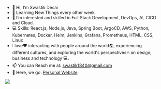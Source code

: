 - 👋 Hi, I’m Swastik Desai 
- 🌱 Learning New Things every other week
- 👀 I’m interested and skilled in Full Stack Development, DevOps, AI, CICD and Cloud.
- 💻 Skills: React.js, Node.js, Java, Spring Boot, ArgoCD, AWS, Python, Kubernetes, Docker, Helm, Jenkins, Grafana, Prometheus, HTML, CSS, Linux
- I love❤️ interacting with people around the world🌎, experiencing different cultures, and exploring the world's perspectives🔥 on design, business and technology 💻.
- 📫 You can Reach me at: swastik1840@gmail.com
- 🚀 Here, we go: [Personal Website](https://swasdas.github.io/)



<p align="left"> <img src="https://komarev.com/ghpvc/?username=swastik-dasgaonkar&label=Profile%20Views&color=brightgreen&style=plastic"/> </p>



<!---
Comment here
--->
